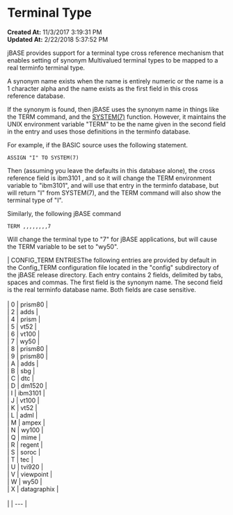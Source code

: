 # Terminal Type

**Created At:** 11/3/2017 3:19:31 PM  
**Updated At:** 2/22/2018 5:37:52 PM  


jBASE provides support for a terminal type cross reference mechanism that enables setting of synonym Multivalued terminal types to be mapped to a real terminfo terminal type.

A synonym name exists when the name is entirely numeric or the name is a 1 character alpha and the name exists as the first field in this cross reference database.

If the synonym is found, then jBASE uses the synonym name in things like the TERM command, and the <u>SYSTEM(7)</u> function. However, it maintains the UNIX environment variable "TERM" to be the name given in the second field in the entry and uses those definitions in the terminfo database.

For example, if the BASIC source uses the following statement.

```
ASSIGN "I" TO SYSTEM(7)
```

Then (assuming you leave the defaults in this database alone), the cross reference field is ibm3101 , and so it will change the TERM environment variable to "ibm3101", and will use that entry in the terminfo database, but will return "I" from SYSTEM(7), and the TERM command will also show the terminal type of "I".

Similarly, the following jBASE command

```
TERM ,,,,,,,,7
```

Will change the terminal type to "7" for jBASE applications, but will cause the TERM variable to be set to "wy50".




| CONFIG\_TERM ENTRIESThe following entries are provided by default in the Config\_TERM configuration file located in the "config" subdirectory of the jBASE release directory. Each entry contains 2 fields, delimited by tabs, spaces and commas. The first field is the synonym name. The second field is the real terminfo database name. Both fields are case sensitive.<br><br>| 0 | prism80 |<br>| 2 | adds |<br>| 4 | prism |<br>| 5 | vt52 |<br>| 6 | vt100 |<br>| 7 | wy50 |<br>| 8 | prism80 |<br>| 9 | prism80 |<br>| A | adds |<br>| B | sbg |<br>| C | dtc |<br>| D | dm1520 |<br>| I | ibm3101 |<br>| J | vt100 |<br>| K | vt52 |<br>| L | adml |<br>| M | ampex |<br>| N | wy100 |<br>| Q | mime |<br>| R | regent |<br>| S | soroc |<br>| T | tec |<br>| U | tvi920 |<br>| V | viewpoint |<br>| W | wy50 |<br>| X | datagraphix |<br><br> |
| --- |

